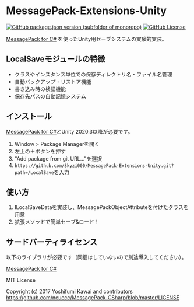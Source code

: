 # MessagePack-Extensions-Unity

[![GitHub package.json version (subfolder of monorepo)](https://img.shields.io/github/package-json/v/Skyzi000/MessagePack-Extensions-Unity?filename=LocalSave%2Fpackage.json&label=LocalSave)](https://github.com/Skyzi000/MessagePack-Extensions-Unity/tags)
[![GitHub License](https://img.shields.io/github/license/Skyzi000/MessagePack-Extensions-Unity)](https://github.com/Skyzi000/MessagePack-Extensions-Unity/blob/main/LICENSE.md)

[MessagePack for C#](https://github.com/neuecc/MessagePack-CSharp) を使ったUnity用セーブシステムの実験的実装。

## LocalSaveモジュールの特徴

- クラスやインスタンス単位での保存ディレクトリ名・ファイル名管理
- 自動バックアップ・リストア機能
- 書き込み時の検証機能
- 保存先パスの自動記憶システム

## インストール

[MessagePack for C#](https://github.com/neuecc/MessagePack-CSharp)とUnity 2020.3以降が必要です。

1. Window > Package Managerを開く
2. 左上の＋ボタンを押す
3. "Add package from git URL..."を選択
4. `https://github.com/Skyzi000/MessagePack-Extensions-Unity.git?path=/LocalSave`を入力

## 使い方

1. ILocalSaveDataを実装し、MessagePackObjectAttributeを付けたクラスを用意
2. 拡張メソッドで簡単セーブ&ロード！

## サードパーティライセンス

以下のライブラリが必要です（同梱はしていないので別途導入してください）。

[MessagePack for C#](https://github.com/neuecc/MessagePack-CSharp)

MIT License

Copyright (c) 2017 Yoshifumi Kawai and contributors  
<https://github.com/neuecc/MessagePack-CSharp/blob/master/LICENSE>
